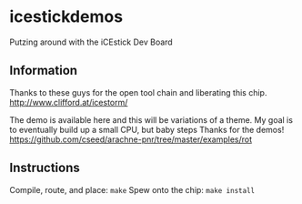 # icestickdemos
Putzing around with the iCEstick Dev Board

## Information

Thanks to these guys for the open tool chain and liberating this chip.
http://www.clifford.at/icestorm/

The demo is available here and this will be variations of a theme. My goal is to eventually build up a small CPU, but baby steps
Thanks for the demos!
https://github.com/cseed/arachne-pnr/tree/master/examples/rot

## Instructions
Compile, route, and place: `make`
Spew onto the chip: `make install`
